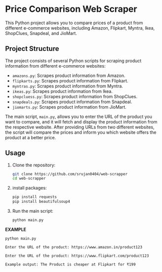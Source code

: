 # Price Comparison Web Scraper

This Python project allows you to compare prices of a product from different e-commerce websites, including Amazon, Flipkart, Myntra, Ikea, ShopClues, Snapdeal, and JioMart.

## Project Structure

The project consists of several Python scripts for scraping product information from different e-commerce websites:

- `amazons.py`: Scrapes product information from Amazon.
- `flipkarts.py`: Scrapes product information from Flipkart.
- `myntras.py`: Scrapes product information from Myntra.
- `ikeas.py`: Scrapes product information from Ikea.
- `shopcluess.py`: Scrapes product information from ShopClues.
- `snapdeals.py`: Scrapes product information from Snapdeal.
- `jiomarts.py`: Scrapes product information from JioMart.

The main script, `main.py`, allows you to enter the URL of the product you want to compare, and it will fetch and display the product information from the respective website. After providing URLs from two different websites, the script will compare the prices and inform you which website offers the product at a better price.

## Usage

1. Clone the repository:

   ```bash
   git clone https://github.com/srujan0404/web-scrapper
   cd web-scrapper

2. install packages:

    ```bash
    pip install requests
    pip install beautifulsoup4

3. Run the main script:

    ```bash
    python main.py


**EXAMPLE**

``````
python main.py

Enter the URL of the product: https://www.amazon.in/product123

Enter the URL of the product: https://www.flipkart.com/product123

Example output: The Product is cheaper at Flipkart for ₹199

``````

